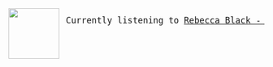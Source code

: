 

<img align="left" width="100" height="100" src="https:&#x2F;&#x2F;lastfm.freetls.fastly.net&#x2F;i&#x2F;u&#x2F;174s&#x2F;fe684dcef8932edb3462cdc067e4ed2d.jpg">


<big><pre>
Currently listening to  [Rebecca Black - Girlfriend](https://google.com)

</pre></big>
